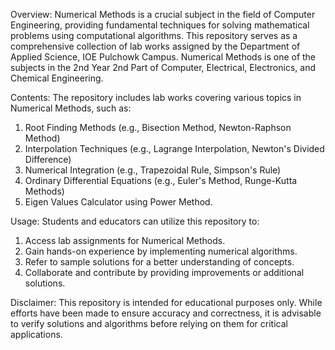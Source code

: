 Overview:
  Numerical Methods is a crucial subject in the field of Computer Engineering, 
  providing fundamental techniques for solving mathematical problems using computational algorithms. 
  This repository serves as a comprehensive collection of lab works assigned by the Department of Applied Science, IOE Pulchowk Campus.
  Numerical Methods is one of the subjects in the 2nd Year 2nd Part of Computer, Electrical, Electronics, and Chemical Engineering.

Contents:
The repository includes lab works covering various topics in Numerical Methods, such as:
  1. Root Finding Methods (e.g., Bisection Method, Newton-Raphson Method)
  2. Interpolation Techniques (e.g., Lagrange Interpolation, Newton's Divided Difference)
  3. Numerical Integration (e.g., Trapezoidal Rule, Simpson's Rule)
  4. Ordinary Differential Equations (e.g., Euler's Method, Runge-Kutta Methods)
  5. Eigen Values Calculator using Power Method.

Usage:
Students and educators can utilize this repository to:
  1. Access lab assignments for Numerical Methods.
  2. Gain hands-on experience by implementing numerical algorithms.
  3. Refer to sample solutions for a better understanding of concepts.
  4. Collaborate and contribute by providing improvements or additional solutions.

Disclaimer:
  This repository is intended for educational purposes only. 
  While efforts have been made to ensure accuracy and correctness, 
  it is advisable to verify solutions and algorithms before relying on them for critical applications.
